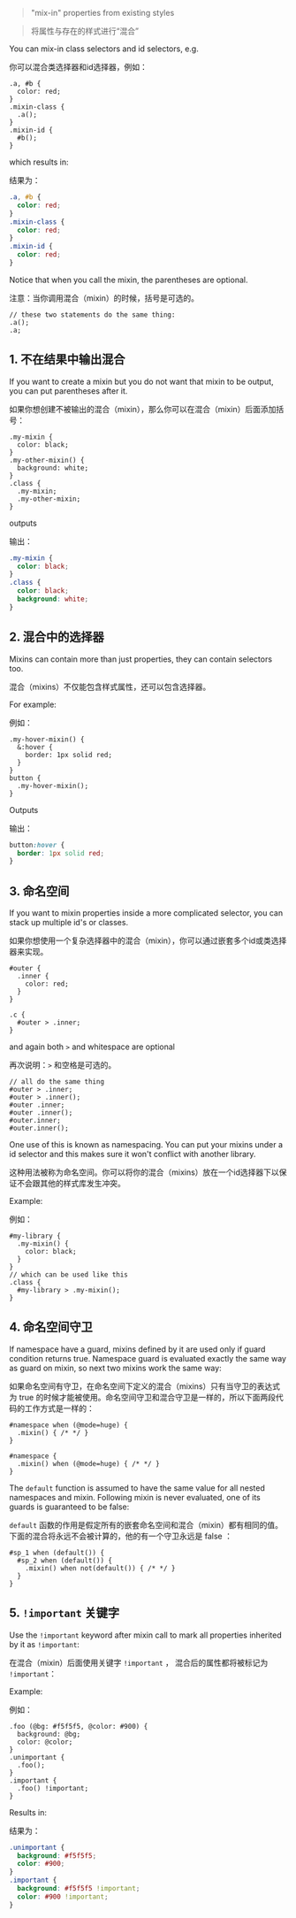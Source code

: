 > "mix-in" properties from existing styles

> 将属性与存在的样式进行“混合”

You can mix-in class selectors and id selectors, e.g.

你可以混合类选择器和id选择器，例如：

```less
.a, #b {
  color: red;
}
.mixin-class {
  .a();
}
.mixin-id {
  #b();
}
```

which results in:

结果为：

```css
.a, #b {
  color: red;
}
.mixin-class {
  color: red;
}
.mixin-id {
  color: red;
}
```

Notice that when you call the mixin, the parentheses are optional.

注意：当你调用混合（mixin）的时候，括号是可选的。

```less
// these two statements do the same thing:
.a(); 
.a;
```

## 1. 不在结果中输出混合

If you want to create a mixin but you do not want that mixin to be output, you can put parentheses after it.

如果你想创建不被输出的混合（mixin），那么你可以在混合（mixin）后面添加括号：

```less
.my-mixin {
  color: black;
}
.my-other-mixin() {
  background: white;
}
.class {
  .my-mixin;
  .my-other-mixin;
}
```

outputs

输出：

```css
.my-mixin {
  color: black;
}
.class {
  color: black;
  background: white;
}
```

## 2. 混合中的选择器

Mixins can contain more than just properties, they can contain selectors too.

混合（mixins）不仅能包含样式属性，还可以包含选择器。

For example:

例如：

```less
.my-hover-mixin() {
  &:hover {
    border: 1px solid red;
  }
}
button {
  .my-hover-mixin();
}
```

Outputs

输出：

```css
button:hover {
  border: 1px solid red;
}
```

## 3. 命名空间

If you want to mixin properties inside a more complicated selector, you can stack up multiple id's or classes.

如果你想使用一个复杂选择器中的混合（mixin），你可以通过嵌套多个id或类选择器来实现。

```less
#outer {
  .inner {
    color: red;
  }
}

.c {
  #outer > .inner;
}
```

and again both `>` and whitespace are optional

再次说明：`>` 和空格是可选的。

```less
// all do the same thing
#outer > .inner;
#outer > .inner();
#outer .inner;
#outer .inner();
#outer.inner;
#outer.inner();
```

One use of this is known as namespacing. You can put your mixins under a id selector and this makes sure it won't conflict with another library.

这种用法被称为命名空间。你可以将你的混合（mixins）放在一个id选择器下以保证不会跟其他的样式库发生冲突。

Example:

例如：

```less
#my-library {
  .my-mixin() {
    color: black;
  }
}
// which can be used like this
.class {
  #my-library > .my-mixin();
}
```

## 4. 命名空间守卫

If namespace have a guard, mixins defined by it are used only if guard condition returns true. Namespace guard is evaluated exactly the same way as guard on mixin, so next two mixins work the same way:

如果命名空间有守卫，在命名空间下定义的混合（mixins）只有当守卫的表达式为 true 的时候才能被使用。命名空间守卫和混合守卫是一样的，所以下面两段代码的工作方式是一样的：

```less
#namespace when (@mode=huge) {
  .mixin() { /* */ }
}

#namespace {
  .mixin() when (@mode=huge) { /* */ }
}
```

The `default` function is assumed to have the same value for all nested namespaces and mixin. Following mixin is never evaluated, one of its guards is guaranteed to be false:

`default` 函数的作用是假定所有的嵌套命名空间和混合（mixin）都有相同的值。下面的混合将永远不会被计算的，他的有一个守卫永远是 false ：

```less
#sp_1 when (default()) {
  #sp_2 when (default()) {
    .mixin() when not(default()) { /* */ }
  }
}
```

## 5. `!important` 关键字

Use the `!important` keyword after mixin call to mark all properties inherited by it as `!important`:

在混合（mixin）后面使用关键字 `!important` ， 混合后的属性都将被标记为 `!important`：

Example:

例如：

```less
.foo (@bg: #f5f5f5, @color: #900) {
  background: @bg;
  color: @color;
}
.unimportant {
  .foo();
}
.important {
  .foo() !important;
}
```

Results in:

结果为：

```css
.unimportant {
  background: #f5f5f5;
  color: #900;
}
.important {
  background: #f5f5f5 !important;
  color: #900 !important;
}
```
